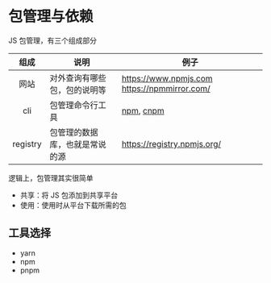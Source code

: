 # 包管理与依赖

JS 包管理，有三个组成部分

|   组成   | 说明                           | 例子                                                                    |
| :------: | ------------------------------ | ----------------------------------------------------------------------- |
|   网站   | 对外查询有哪些包，包的说明等   | <https://www.npmjs.com> <https://npmmirror.com/>                        |
|   cli    | 包管理命令行工具               | [npm](https://github.com/npm/cli), [cnpm](https://github.com/cnpm/cnpm) |
| registry | 包管理的数据库，也就是常说的源 | <https://registry.npmjs.org/>                                           |

逻辑上，包管理其实很简单

- 共享：将 JS 包添加到共享平台
- 使用：使用时从平台下载所需的包

## 工具选择

- yarn
- npm
- pnpm
